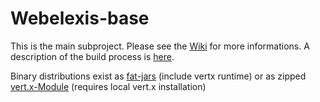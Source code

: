 # Webelexis-base

This is the main subproject. Please see the [Wiki](http://github.com/rgwch/webelexis/wiki) for more informations. A description of the build process is [here](https://github.com/rgwch/webelexis/wiki/Build).

Binary distributions exist as [fat-jars](http://elexis.ch/files/public-docs/webelexis/jar/) (include vertx runtime)  or as zipped [vert.x-Module](http://elexis.ch/files/public-docs/webelexis/zip/) (requires local vert.x installation)

